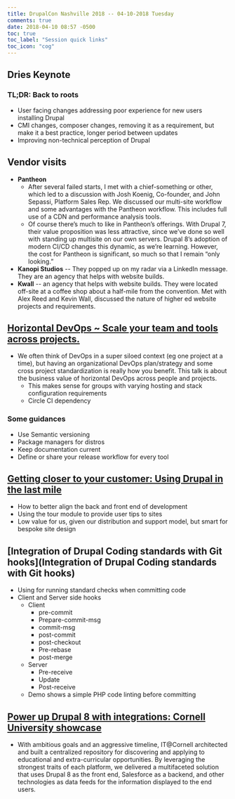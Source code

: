 ```yaml
---
title: DrupalCon Nashville 2018 -- 04-10-2018 Tuesday
comments: true
date: 2018-04-10 08:57 -0500
toc: true
toc_label: "Session quick links"
toc_icon: "cog"
---
```


## Dries Keynote

### TL;DR: Back to roots
* User facing changes addressing poor experience for new users installing Drupal
* CMI changes, composer changes, removing it as a requirement, but make it a best practice, longer period between updates
* Improving non-technical perception of Drupal

## Vendor visits

* **Pantheon** 
    * After several failed starts, I met with a chief-something or other, which led to a discussion with Josh Koenig, Co-founder, and John Sepassi, Platform Sales Rep. We discussed our multi-site workflow and some advantages with the Pantheon workflow. This includes full use of a CDN and performance analysis tools.
    * Of course there’s much to like in Pantheon’s offerings. With Drupal 7, their value proposition was less attractive, since we’ve done so well with standing up multisite on our own servers. Drupal 8’s adoption of modern CI/CD changes this dynamic, as we’re learning. However, the cost for Pantheon is significant, so much so that I remain “only looking.”
* **Kanopi Studios** -- They popped up on my radar via a LinkedIn message. They are an agency that helps with website builds.
* **Kwall** -- an agency that helps with website builds. They were located off-site at a coffee shop about a half-mile from the convention. Met with Alex Reed and Kevin Wall, discussed the nature of higher ed website projects and requirements.

## [Horizontal DevOps ~ Scale your team and tools across projects.](https://events.drupal.org/nashville2018/sessions/horizontal-devops)

* We often think of DevOps in a super siloed context (eg one project at a time), but having an organizational DevOps plan/strategy and some cross project standardization is really how you benefit. This talk is about the business value of horizontal DevOps across people and projects.
  * This makes sense for groups with varying hosting and stack configuration requirements
  * Circle CI dependency

### Some guidances 
* Use Semantic versioning
* Package managers for distros
* Keep documentation current
* Define or share your release workflow for every tool


## [Getting closer to your customer: Using Drupal in the last mile](https://events.drupal.org/node/20838)

* How to better align the back and front end of development
* Using the tour module to provide user tips to sites
* Low value for us, given our distribution and support model, but smart for bespoke site design

## [Integration of Drupal Coding standards with Git hooks](Integration of Drupal Coding standards with Git hooks)

* Using for running standard checks when committing code 
* Client and Server side hooks
  * Client
    * pre-commit
    * Prepare-commit-msg
    * commit-msg
    * post-commit
    * post-checkout
    * Pre-rebase
    * post-merge
  * Server
    * Pre-receive
    * Update
    * Post-receive
  * Demo shows a simple PHP code linting before committing 

## [Power up Drupal 8 with integrations: Cornell University showcase](https://events.drupal.org/nashville2018/sessions/power-drupal-8-integrations-cornell-university-showcase)

* With ambitious goals and an aggressive timeline, IT@Cornell architected and built a centralized repository for discovering and applying to educational and extra-curricular opportunities. By leveraging the strongest traits of each platform, we delivered a multifaceted solution that uses Drupal 8 as the front end, Salesforce as a backend, and other technologies as data feeds for the information displayed to the end users.
